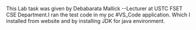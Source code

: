 
This Lab task was given by Debabarata Mallick --Lecturer at USTC FSET CSE Department.I ran the test code in my pc #VS_Code application. Which I installed from website and by installing JDK for java environment.